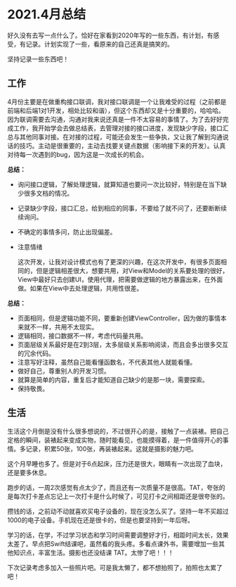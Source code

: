 # 2021.4月总结



好久没有去写一点什么了。恰好在家看到2020年写的一些东西，有计划，有感受，有记录。计划实现了一些，看原来的自己还真是搞笑的。

坚持记录一些东西吧！



## 工作



  4月份主要是在做重构接口联调，我对接口联调是一个让我难受的过程（之前都是前端和后端1对1开发，相处比较和谐），但这个东西却又是十分重要的，哈哈哈。因为联调需要去沟通，沟通对我来说还真是一件不太容易的事情了。为了去好好完成工作，我开始学会去做总结表，去管理对接的接口进度，发现缺少字段，接口汇总与其他同事对接。在对接的过程，可能还会发生一些争执，又让我了解到沟通说话的技巧。主动是很重要的，主动去找要关键点数据（影响接下来的开发）。认真对待每一次遇到的bug，因为这是一次成长的机会。

**总结：**

* 询问接口逻辑，了解处理逻辑，就算知道也要问一次比较好，特别是在当下缺少很多文档的情况。

* 记录缺少字段，接口汇总，给到相应的同事，不要给了就不问了，还要断断续续询问。

* 不确定的事情多问，防止出现偏差。

* 注意情绪

  

  这次开发，让我对设计模式也有了更深的兴趣，在这次开发中，有很多页面相同的，但是逻辑相差很大，想要共用，对View和Model的关系要处理的很好，View中最好只去创建UI，使用代理，把需要做逻辑的地方暴露出来，在外面做。如果在View中去处理逻辑，共用性很差。

**总结：**

* 页面相同，但是逻辑功能不同，要重新创建ViewController，因为做的事情本来就不一样，共用不太现实。
* 逻辑相同，接口数据不一样，考虑代码量共用。
* 页面层级关系最好是在2到3层，太多层级关系影响阅读，而且会多出很多交互的冗余代码。
* 注意写好注释，虽然自己能看懂函数名，不代表其他人就能看懂。
* 做好自己，尊重别人的开发习惯。
* 就算是简单的内容，重复后才能知道自己缺少的是那一块，需要探索。
* 保持敬畏。



## 生活



  生活这个月倒是没有什么很多想说的，不过很开心的是，接触了一点装裱。把自己定格的瞬间，装裱起来变成实物，随时能看见，也能摸得着，是一件值得开心的事情。多记录，积累50张，100张，再装裱起来。这就是摄影的魅力吧。

  这个月早睡也多了。但是对于6点起床，压力还是很大，眼睛有一次出现了血块，还是要多休息。

  跑步的话，一周2次感觉有点太少了，而且还有一次质量不是很高。TAT，夸张的是每次打卡差点忘记上一次打卡是什么时候了，可见打卡之间相距还是很夸张的。

  攒钱的话，之前动不动就喜欢买电子设备的，现在没怎么买了。坚持一年不买超过1000的电子设备。手机现在还是很卡的，但是也要坚持到一年后呀。

  学习的话，在学，不过学习状态和学习时间需要调整好才行，相距时间太长，效果太差了。早点把Swift结课吧，虽然看的我头疼。多看点课外书，需要增加一些其他知识点，丰富生活。摄影也还没结课 TAT。太惨了吧！！！

  下次记录考虑多加入一些照片吧。可是我太懒了，都不想拍照了，拍照也太累了吧！



